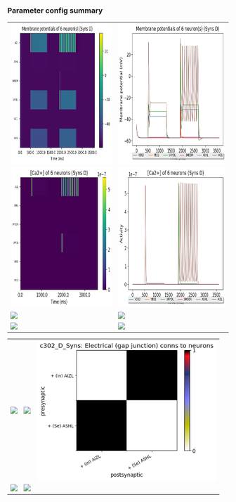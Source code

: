 ### Parameter config summary 
<table>

<tr>
  <td><a href="neurons_D_Syns.png"><img alt=" " src="neurons_D_Syns.png" height="320"/></a></td>
  <td><a href="traces_neuron_Syns_D.png"><img alt=" " src="traces_neuron_Syns_D.png" height="320"/></a></td>
</tr>

<tr>
  <td><a href="neuron_activity_D_Syns.png"><img alt=" " src="neuron_activity_D_Syns.png" height="320"/></a></td>
  <td><a href="traces_neuron_activity_Syns_D.png"><img alt=" " src="traces_neuron_activity_Syns_D.png" height="320"/></a></td>
</tr>

<tr>
  <td><a href="muscles_D_Syns.png"><img alt=" " src="muscles_D_Syns.png" height="320"/></a></td>
  <td><a href="traces_muscles_Syns_D.png"><img alt=" " src="traces_muscles_Syns_D.png" height="320"/></a></td>
</tr>

<tr>
  <td><a href="muscle_activity_D_Syns.png"><img alt=" " src="muscle_activity_D_Syns.png" height="320"/></a></td>
  <td><a href="traces_muscles_activity_Syns_D.png"><img alt=" " src="traces_muscles_activity_Syns_D.png" height="320"/></a></td>
</tr>
</table>
<table>

<tr><td><a href="c302_D_Syns_exc_to_neurons.png"><img alt=" " src="c302_D_Syns_exc_to_neurons.png" height="320"/></a></td>

  <td><a href="c302_D_Syns_inh_to_neurons.png"><img alt=" " src="c302_D_Syns_inh_to_neurons.png" height="320"/></a></td>

  <td><a href="c302_D_Syns_elec_neurons_neurons.png"><img alt=" " src="c302_D_Syns_elec_neurons_neurons.png" height="320"/></a></td></tr>

<tr><td><a href="c302_D_Syns_exc_to_muscles.png"><img alt=" " src="c302_D_Syns_exc_to_muscles.png" height="320"/></a></td>

  <td><a href="c302_D_Syns_inh_to_muscles.png"><img alt=" " src="c302_D_Syns_inh_to_muscles.png" height="320"/></a></td></tr>
</table>
